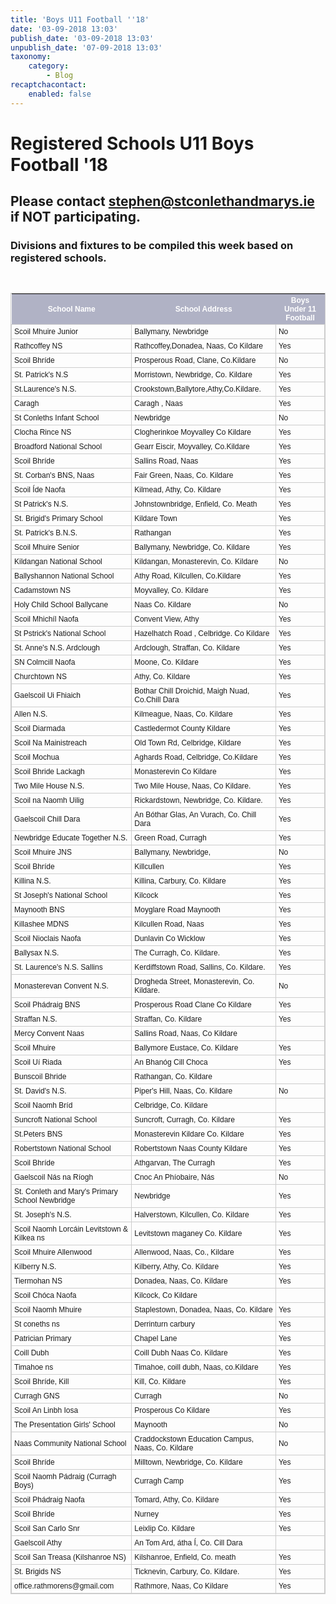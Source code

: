```yaml
---
title: 'Boys U11 Football ''18'
date: '03-09-2018 13:03'
publish_date: '03-09-2018 13:03'
unpublish_date: '07-09-2018 13:03'
taxonomy:
    category:
        - Blog
recaptchacontact:
    enabled: false
---
```


# Registered Schools U11 Boys Football '18
## Please contact stephen@stconlethandmarys.ie if NOT participating.
### Divisions and fixtures to be compiled this week based on registered schools.
<br>
<style type="text/css">
	table.tableizer-table {
		font-size: 12px;
		border: 1px solid #CCC; 
		font-family: Arial, Helvetica, sans-serif;
	} 
	.tableizer-table td {
		padding: 4px;
		margin: 3px;
		border: 1px solid #CCC;
	}
	.tableizer-table th {
		background-color: #10165153; 
		color: #FFF;
		font-weight: bold;
	}
</style>
<table class="tableizer-table">
<thead><tr class="tableizer-firstrow"><th>School Name</th><th>School Address</th><th>Boys Under 11 Football</th></tr></thead><tbody>
 <tr><td>Scoil Mhuire Junior</td><td>Ballymany, Newbridge</td><td>No</td></tr>
 <tr><td>Rathcoffey NS</td><td>Rathcoffey,Donadea, Naas, Co Kildare</td><td>Yes</td></tr>
 <tr><td>Scoil Bhríde</td><td>Prosperous Road, Clane, Co.Kildare</td><td>No</td></tr>
 <tr><td>St. Patrick's N.S</td><td>Morristown,  Newbridge,  Co. Kildare </td><td>Yes</td></tr>
 <tr><td>St.Laurence's N.S.</td><td>Crookstown,Ballytore,Athy,Co.Kildare.</td><td>Yes</td></tr>
 <tr><td>Caragh</td><td>Caragh , Naas</td><td>Yes</td></tr>
 <tr><td>St Conleths Infant School</td><td>Newbridge</td><td>No</td></tr>
 <tr><td>Clocha Rince NS</td><td>Clogherinkoe Moyvalley Co Kildare</td><td>Yes</td></tr>
 <tr><td>Broadford National School </td><td>Gearr Eiscir, Moyvalley, Co.Kildare</td><td>Yes</td></tr>
 <tr><td>Scoil Bhríde</td><td>Sallins Road, Naas</td><td>Yes</td></tr>
 <tr><td>St. Corban's BNS, Naas</td><td>Fair Green, Naas, Co. Kildare</td><td>Yes</td></tr>
 <tr><td>Scoil Íde Naofa</td><td>Kilmead, Athy, Co. Kildare</td><td>Yes</td></tr>
 <tr><td>St Patrick's N.S.</td><td>Johnstownbridge, Enfield, Co. Meath</td><td>Yes</td></tr>
 <tr><td>St. Brigid's Primary School</td><td>Kildare Town</td><td>Yes</td></tr>
 <tr><td>St. Patrick's B.N.S.</td><td>Rathangan</td><td>Yes</td></tr>
 <tr><td>Scoil Mhuire Senior</td><td>Ballymany, Newbridge, Co. Kildare</td><td>Yes</td></tr>
 <tr><td>Kildangan National School</td><td>Kildangan, Monasterevin, Co. Kildare</td><td>No</td></tr>
 <tr><td>Ballyshannon National School</td><td>Athy Road, Kilcullen, Co.Kildare</td><td>Yes</td></tr>
 <tr><td>Cadamstown NS</td><td>Moyvalley, Co. Kildare</td><td>Yes</td></tr>
 <tr><td>Holy Child School Ballycane</td><td>Naas Co. Kildare </td><td>No</td></tr>
 <tr><td>Scoil Mhichíl Naofa</td><td>Convent View, Athy</td><td>Yes</td></tr>
 <tr><td>St Pstrick's National School</td><td>Hazelhatch Road , Celbridge. Co Kildare</td><td>Yes</td></tr>
 <tr><td>St. Anne's N.S. Ardclough</td><td>Ardclough, Straffan, Co. Kildare</td><td>Yes</td></tr>
 <tr><td>SN Colmcill Naofa</td><td>Moone, Co. Kildare</td><td>Yes</td></tr>
 <tr><td>Churchtown NS</td><td>Athy, Co. Kildare</td><td>Yes</td></tr>
 <tr><td>Gaelscoil Ui Fhiaich</td><td>Bothar Chill Droichid, Maigh Nuad, Co.Chill Dara</td><td>Yes</td></tr>
 <tr><td>Allen N.S.</td><td>Kilmeague, Naas, Co. Kildare</td><td>Yes</td></tr>
 <tr><td>Scoil Diarmada</td><td>Castledermot    County Kildare</td><td>Yes</td></tr>
 <tr><td>Scoil Na Mainistreach</td><td>Old Town Rd, Celbridge, Kildare</td><td>Yes</td></tr>
 <tr><td>Scoil Mochua</td><td>Aghards Road, Celbridge, Co.Kildare</td><td>Yes</td></tr>
 <tr><td>Scoil Bhride Lackagh</td><td>Monasterevin Co Kildare</td><td>Yes</td></tr>
 <tr><td>Two Mile House N.S.</td><td>Two Mile House, Naas, Co Kildare.</td><td>Yes</td></tr>
 <tr><td>Scoil na Naomh Uilig</td><td>Rickardstown, Newbridge, Co. Kildare.</td><td>Yes</td></tr>
 <tr><td>Gaelscoil Chill Dara</td><td>An Bóthar Glas, An Vurach, Co. Chill Dara</td><td>Yes</td></tr>
 <tr><td>Newbridge Educate Together N.S. </td><td>Green Road, Curragh</td><td>Yes</td></tr>
 <tr><td>Scoil Mhuire JNS</td><td>Ballymany, Newbridge, </td><td>No</td></tr>
 <tr><td>Scoil Bhríde</td><td>Killcullen</td><td>Yes</td></tr>
 <tr><td>Killina N.S.</td><td>Killina, Carbury, Co. Kildare</td><td>Yes</td></tr>
 <tr><td>St Joseph's National School</td><td>Kilcock</td><td>Yes</td></tr>
 <tr><td>Maynooth BNS</td><td>Moyglare Road Maynooth</td><td>Yes</td></tr>
 <tr><td>Killashee MDNS</td><td>Kilcullen Road, Naas</td><td>Yes</td></tr>
 <tr><td>Scoil Nioclais Naofa</td><td>Dunlavin Co Wicklow</td><td>Yes</td></tr>
 <tr><td>Ballysax N.S.</td><td>The Curragh, Co. Kildare.</td><td>Yes</td></tr>
 <tr><td>St. Laurence's N.S. Sallins</td><td>Kerdiffstown Road, Sallins, Co. Kildare.</td><td>Yes</td></tr>
 <tr><td>Monasterevan Convent N.S.</td><td>Drogheda Street, Monasterevin, Co. Kildare.</td><td>No</td></tr>
 <tr><td>Scoil Phádraig BNS</td><td>Prosperous Road Clane Co Kildare</td><td>Yes</td></tr>
 <tr><td>Straffan N.S.</td><td>Straffan, Co. Kildare</td><td>Yes</td></tr>
 <tr><td>Mercy Convent Naas</td><td>Sallins Road, Naas, Co Kildare</td><td>&nbsp;</td></tr>
 <tr><td>Scoil Mhuire</td><td>Ballymore Eustace, Co. Kildare</td><td>Yes</td></tr>
 <tr><td>Scoil Uí Riada</td><td>An Bhanóg Cill Choca </td><td>Yes</td></tr>
 <tr><td>Bunscoil Bhride</td><td>Rathangan, Co. Kildare</td><td>&nbsp;</td></tr>
 <tr><td>St. David's N.S.</td><td>Piper's Hill, Naas, Co. Kildare</td><td>No</td></tr>
 <tr><td>Scoil Naomh Bríd</td><td>Celbridge, Co. Kildare</td><td>&nbsp;</td></tr>
 <tr><td>Suncroft National School</td><td>Suncroft, Curragh, Co. Kildare</td><td>Yes</td></tr>
 <tr><td>St.Peters BNS</td><td>Monasterevin Kildare Co. Kildare</td><td>Yes</td></tr>
 <tr><td>Robertstown National School</td><td>Robertstown Naas County Kildare</td><td>Yes</td></tr>
 <tr><td>Scoil Bhríde</td><td>Athgarvan, The Curragh</td><td>Yes</td></tr>
 <tr><td>Gaelscoil Nás na Ríogh</td><td>Cnoc An Phíobaire, Nás</td><td>No</td></tr>
 <tr><td>St. Conleth and Mary's Primary School Newbridge</td><td>Newbridge</td><td>Yes</td></tr>
 <tr><td>St. Joseph's N.S.</td><td>Halverstown, Kilcullen, Co. Kildare</td><td>Yes</td></tr>
 <tr><td>Scoil Naomh Lorcáin Levitstown & Kilkea ns</td><td>Levitstown maganey Co. Kildare </td><td>Yes</td></tr>
 <tr><td>Scoil Mhuire Allenwood</td><td>Allenwood, Naas, Co., Kildare</td><td>Yes</td></tr>
 <tr><td>Kilberry N.S. </td><td>Kilberry, Athy, Co. Kildare</td><td>Yes</td></tr>
 <tr><td>Tiermohan NS</td><td>Donadea, Naas, Co. Kildare</td><td>Yes</td></tr>
 <tr><td>Scoil Chóca Naofa</td><td>Kilcock, Co Kildare</td><td>&nbsp;</td></tr>
 <tr><td>Scoil Naomh Mhuire</td><td>Staplestown, Donadea, Naas, Co. Kildare</td><td>Yes</td></tr>
 <tr><td>St coneths ns</td><td>Derrinturn carbury</td><td>Yes</td></tr>
 <tr><td>Patrician Primary</td><td>Chapel Lane</td><td>Yes</td></tr>
 <tr><td>Coill Dubh</td><td>Coill Dubh Naas Co. Kildare</td><td>Yes</td></tr>
 <tr><td>Timahoe ns</td><td>Timahoe, coill dubh, Naas, co.Kildare</td><td>Yes</td></tr>
 <tr><td>Scoil Bhríde, Kill</td><td>Kill, Co. Kildare</td><td>Yes</td></tr>
 <tr><td>Curragh GNS</td><td>Curragh</td><td>No</td></tr>
 <tr><td>Scoil An Linbh Iosa</td><td>Prosperous Co Kildare</td><td>Yes</td></tr>
 <tr><td>The Presentation Girls' School </td><td>Maynooth</td><td>No</td></tr>
 <tr><td>Naas Community National School </td><td>Craddockstown Education Campus,  Naas, Co. Kildare</td><td>No</td></tr>
 <tr><td>Scoil Bhríde</td><td>Milltown, Newbridge, Co. Kildare</td><td>Yes</td></tr>
 <tr><td>Scoil Naomh Pádraig (Curragh Boys)</td><td>Curragh Camp</td><td>Yes</td></tr>
 <tr><td>Scoil Phádraig Naofa</td><td>Tomard, Athy, Co. Kildare</td><td>Yes</td></tr>
 <tr><td>Scoil Bhríde</td><td>Nurney</td><td>Yes</td></tr>
 <tr><td>Scoil San Carlo Snr</td><td>Leixlip Co. Kildare</td><td>Yes</td></tr>
 <tr><td>Gaelscoil Athy</td><td>An Tom Ard, átha Í, Co. Cill Dara</td><td>&nbsp;</td></tr>
 <tr><td>Scoil San Treasa (Kilshanroe NS)</td><td>Kilshanroe, Enfield, Co. meath</td><td>Yes</td></tr>
 <tr><td>St. Brigids NS </td><td>Ticknevin, Carbury, Co. Kildare. </td><td>Yes</td></tr>
 <tr><td>office.rathmorens@gmail.com</td><td>Rathmore, Naas, Co Kildare</td><td>Yes</td></tr>
</tbody></table>